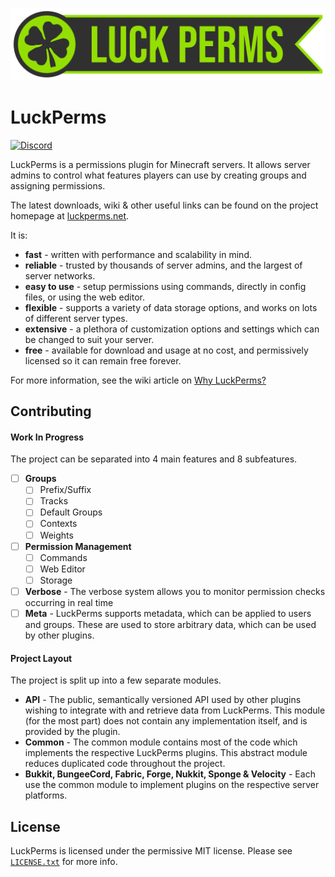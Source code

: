 ![](https://raw.githubusercontent.com/LuckPerms/branding/master/banner/banner.png "Banner")

# LuckPerms

[![Discord](https://img.shields.io/discord/241667244927483904.svg?label=discord&logo=discord)](https://discord.gg/luckperms)

LuckPerms is a permissions plugin for Minecraft servers. It allows server admins to control what features players can
use by creating groups and assigning permissions.

The latest downloads, wiki & other useful links can be found on the project homepage
at [luckperms.net](https://luckperms.net/).

It is:

* **fast** - written with performance and scalability in mind.
* **reliable** - trusted by thousands of server admins, and the largest of server networks.
* **easy to use** - setup permissions using commands, directly in config files, or using the web editor.
* **flexible** - supports a variety of data storage options, and works on lots of different server types.
* **extensive** - a plethora of customization options and settings which can be changed to suit your server.
* **free** - available for download and usage at no cost, and permissively licensed so it can remain free forever.

For more information, see the wiki article on [Why LuckPerms?](https://luckperms.net/wiki/Why-LuckPerms)

## Contributing

#### Work In Progress

The project can be separated into 4 main features and 8 subfeatures.

* [ ] **Groups**
    * [ ] Prefix/Suffix
    * [ ] Tracks
    * [ ] Default Groups
    * [ ] Contexts
    * [ ] Weights
* [ ] **Permission Management**
    * [ ] Commands
    * [ ] Web Editor
    * [ ] Storage
* [ ] **Verbose** - The verbose system allows you to monitor permission checks occurring in real time
* [ ] **Meta** - LuckPerms supports metadata, which can be applied to users and groups. These are used to store
  arbitrary data, which can be used by other plugins.

#### Project Layout

The project is split up into a few separate modules.

* **API** - The public, semantically versioned API used by other plugins wishing to integrate with and retrieve data
  from LuckPerms. This module (for the most part) does not contain any implementation itself, and is provided by the
  plugin.
* **Common** - The common module contains most of the code which implements the respective LuckPerms plugins. This
  abstract module reduces duplicated code throughout the project.
* **Bukkit, BungeeCord, Fabric, Forge, Nukkit, Sponge & Velocity** - Each use the common module to implement plugins on
  the respective server platforms.

## License

LuckPerms is licensed under the permissive MIT license. Please
see [`LICENSE.txt`](https://github.com/lucko/LuckPerms/blob/master/LICENSE.txt) for more info.